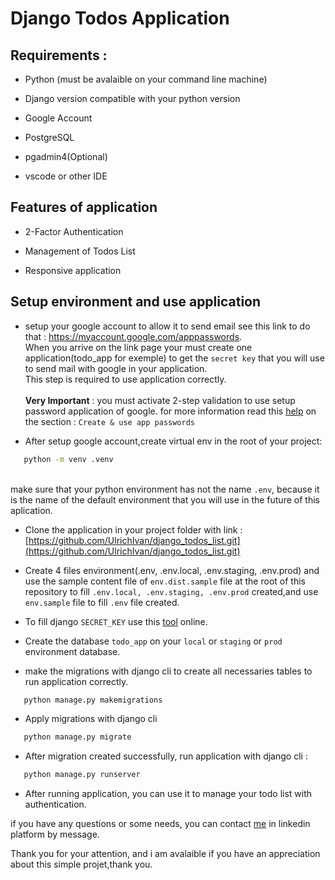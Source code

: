 # Django Todos Application

## Requirements :

- Python (must be avalaible on your command line machine)

- Django version compatible with your python version

- Google Account

- PostgreSQL

- pgadmin4(Optional)

- vscode or other IDE

## Features of application

- 2-Factor Authentication

- Management of Todos List

- Responsive application

## Setup environment and use application

- setup your google account to allow it to send email see this link to do that : https://myaccount.google.com/apppasswords. <br>
  When you arrive on the link page your must create one application(todo_app for exemple) to get the `secret key` that you will use to send mail with google in your application.<br> This step is required to use application correctly.<br><br>
  **Very Important** : you must activate 2-step validation to use setup password application of google. for more information read this [help](https://support.google.com/mail/answer/185833?sjid=11845357661678490645-EU) on the section : `Create & use app passwords`

- After setup google account,create virtual env in the root of your project:

```cmd
   python -m venv .venv
```

<br> make sure that your python environment has not the name `.env`, because it is the name of the default environment that you will use in the future of this aplication.

- Clone the application in your project folder with link : [https://github.com/UlrichIvan/django_todos_list.git](https://github.com/UlrichIvan/django_todos_list.git)

- Create 4 files environment(.env, .env.local, .env.staging, .env.prod) and use the sample content file of `env.dist.sample` file at the root of this repository to fill `.env.local, .env.staging, .env.prod` created,and use `env.sample` file to fill `.env` file created.

- To fill django `SECRET_KEY` use this [tool](https://djecrety.ir/) online.

- Create the database `todo_app` on your `local` or `staging` or `prod` environment database.

- make the migrations with django cli to create all necessaries tables to run application correctly.

```cmd
   python manage.py makemigrations
```

- Apply migrations with django cli

```cmd
   python manage.py migrate
```

- After migration created successfully, run application with django cli :

```cmd
   python manage.py runserver
```

- After running application, you can use it to manage your todo list with authentication.

if you have any questions or some needs, you can contact [me](https://www.linkedin.com/in/ulrich-chokomeny/) in linkedin platform by message.<br>

Thank you for your attention, and i am avalaible if you have an appreciation about this simple projet,thank you.
